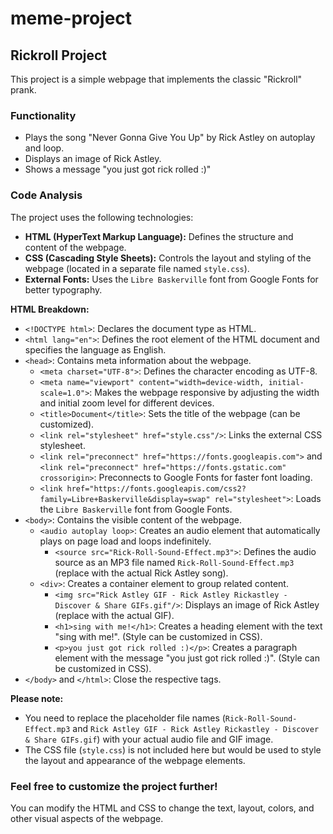 # meme-project
## Rickroll Project

This project is a simple webpage that implements the classic "Rickroll" prank. 

### Functionality

* Plays the song "Never Gonna Give You Up" by Rick Astley on autoplay and loop.
* Displays an image of Rick Astley.
* Shows a message "you just got rick rolled :)"

### Code Analysis

The project uses the following technologies:

- **HTML (HyperText Markup Language):** Defines the structure and content of the webpage.
- **CSS (Cascading Style Sheets):** Controls the layout and styling of the webpage (located in a separate file named `style.css`).
- **External Fonts:** Uses the `Libre Baskerville` font from Google Fonts for better typography.

**HTML Breakdown:**

- `<!DOCTYPE html>`: Declares the document type as HTML.
- `<html lang="en">`: Defines the root element of the HTML document and specifies the language as English.
- `<head>`: Contains meta information about the webpage.
  - `<meta charset="UTF-8">`: Defines the character encoding as UTF-8.
  - `<meta name="viewport" content="width=device-width, initial-scale=1.0">`: Makes the webpage responsive by adjusting the width and initial zoom level for different devices.
  - `<title>Document</title>`: Sets the title of the webpage (can be customized).
  - `<link rel="stylesheet" href="style.css"/>`: Links the external CSS stylesheet.
  - `<link rel="preconnect" href="https://fonts.googleapis.com">` and `<link rel="preconnect" href="https://fonts.gstatic.com" crossorigin>`: Preconnects to Google Fonts for faster font loading.
  - `<link href="https://fonts.googleapis.com/css2?family=Libre+Baskerville&display=swap" rel="stylesheet">`: Loads the `Libre Baskerville` font from Google Fonts.
- `<body>`: Contains the visible content of the webpage.
  - `<audio autoplay loop>`: Creates an audio element that automatically plays on page load and loops indefinitely.
    - `<source src="Rick-Roll-Sound-Effect.mp3">`: Defines the audio source as an MP3 file named `Rick-Roll-Sound-Effect.mp3` (replace with the actual Rick Astley song).
  - `<div>`: Creates a container element to group related content.
    - `<img src="Rick Astley GIF - Rick Astley Rickastley - Discover & Share GIFs.gif"/>`: Displays an image of Rick Astley (replace with the actual GIF).
    - `<h1>sing with me!</h1>`: Creates a heading element with the text "sing with me!". (Style can be customized in CSS).
    - `<p>you just got rick rolled :)</p>`: Creates a paragraph element with the message "you just got rick rolled :)". (Style can be customized in CSS).
- `</body>` and `</html>`: Close the respective tags.

**Please note:**

* You need to replace the placeholder file names (`Rick-Roll-Sound-Effect.mp3` and `Rick Astley GIF - Rick Astley Rickastley - Discover & Share GIFs.gif`) with your actual audio file and GIF image.
* The CSS file (`style.css`) is not included here but would be used to style the layout and appearance of the webpage elements.

###  Feel free to customize the project further!

You can modify the HTML and CSS to change the text, layout, colors, and other visual aspects of the webpage. 
